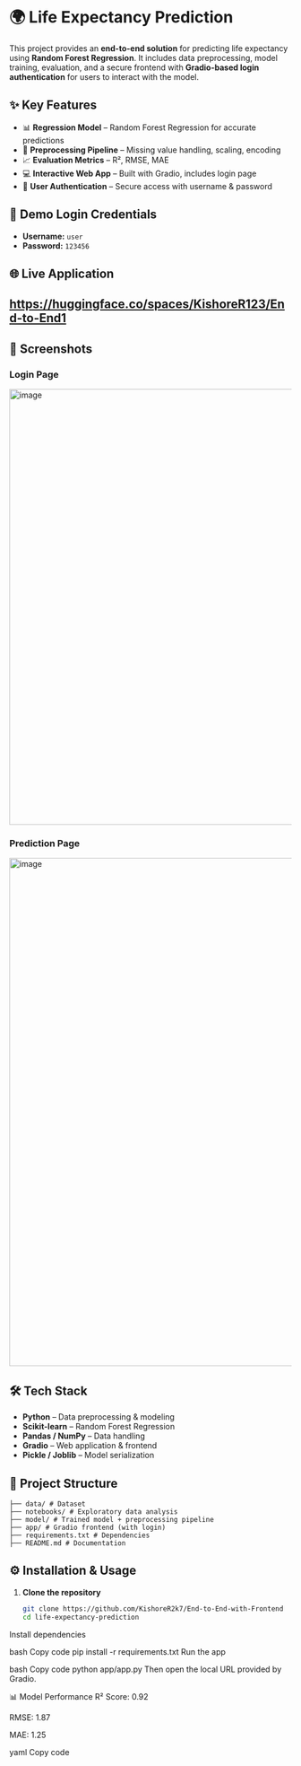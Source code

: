# 🌍 Life Expectancy Prediction  

This project provides an **end-to-end solution** for predicting life expectancy using **Random Forest Regression**. It includes data preprocessing, model training, evaluation, and a secure frontend with **Gradio-based login authentication** for users to interact with the model.  

## ✨ Key Features  
- 📊 **Regression Model** – Random Forest Regression for accurate predictions  
- 🔄 **Preprocessing Pipeline** – Missing value handling, scaling, encoding  
- 📈 **Evaluation Metrics** – R², RMSE, MAE  
- 💻 **Interactive Web App** – Built with Gradio, includes login page  
- 🔐 **User Authentication** – Secure access with username & password  

## 🔑 Demo Login Credentials  
- **Username:** `user`  
- **Password:** `123456`  

## 🌐 Live Application  


 ## https://huggingface.co/spaces/KishoreR123/End-to-End1



## 📸 Screenshots  
### Login Page  


<img width="1919" height="777" alt="image" src="https://github.com/user-attachments/assets/6aebccab-e56f-4ae8-8c68-e959689f8f0b" />



### Prediction Page 


<img width="1883" height="906" alt="image" src="https://github.com/user-attachments/assets/320d9f06-f8f6-4ccc-9bad-136de7186c62" />


## 🛠️ Tech Stack  
- **Python** – Data preprocessing & modeling  
- **Scikit-learn** – Random Forest Regression  
- **Pandas / NumPy** – Data handling  
- **Gradio** – Web application & frontend  
- **Pickle / Joblib** – Model serialization  

## 📂 Project Structure  

```
├── data/ # Dataset
├── notebooks/ # Exploratory data analysis
├── model/ # Trained model + preprocessing pipeline
├── app/ # Gradio frontend (with login)
├── requirements.txt # Dependencies
├── README.md # Documentation
```


## ⚙️ Installation & Usage  
1. **Clone the repository**  
   ```bash
   git clone https://github.com/KishoreR2k7/End-to-End-with-Frontend
   cd life-expectancy-prediction
Install dependencies

bash
Copy code
pip install -r requirements.txt
Run the app

bash
Copy code
python app/app.py
Then open the local URL provided by Gradio.

📊 Model Performance
R² Score: 0.92

RMSE: 1.87

MAE: 1.25

yaml
Copy code
